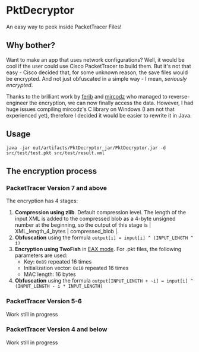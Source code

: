 # PktDecryptor
An easy way to peek inside PacketTracer Files!
## Why bother?
Want to make an app that uses network configurations? Well, it would be cool if the user could use Cisco PacketTracer to build them. But it's not that easy - Cisco decided that, for some unknown reason, the save files would be encrypted. And not just obfuscated in a simple way - I mean, *seriously encrypted*.

Thanks to the brilliant work by [ferib](https://github.com/ferib) and [mircodz](https://github.com/mircodz) who managed to reverse-engineer the encryption, we can now finally access the data. However, I had huge issues compiling mircodz's C library on Windows (I am not that experienced yet), therefore I decided it would be easier to rewrite it in Java.

## Usage

`java -jar out/artifacts/PktDecryptor_jar/PktDecryptor.jar -d src/test/test.pkt src/test/result.xml`

## The encryption process
### PacketTracer Version 7 and above
The encryption has 4 stages:

 1. **Compression using zlib**. Default compression level. The length of the input XML is added to the compressed blob as a 4-byte unsigned number at the beginning, so the output of this stage is | XML_length_4_bytes | compressed_blob |.
 2. **Obfuscation** using the formula `output[i] = input[i] ^ (INPUT_LENGTH ^ i)`
 3. **Encryption using TwoFish** in [EAX mode](https://en.wikipedia.org/wiki/EAX_mode). For .pkt files, the following parameters are used:
	 - Key: `0x89` repeated 16 times
	 - Initialization vector: `0x10` repeated 16 times 
	 - MAC length: 16 bytes
 4. **Obfuscation** using the formula `output[INPUT_LENGTH + ~i] = input[i] ^ (INPUT_LENGTH - i * INPUT_LENGTH)`

### PacketTracer Version 5-6
Work still in progress
### PacketTracer Version 4 and below
Work still in progress

